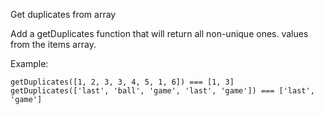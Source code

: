 Get duplicates from array

Add a getDuplicates function that will return all non-unique ones.
values from the items array.

Example:
 
    getDuplicates([1, 2, 3, 3, 4, 5, 1, 6]) === [1, 3]
    getDuplicates(['last', 'ball', 'game', 'last', 'game']) === ['last', 'game']
